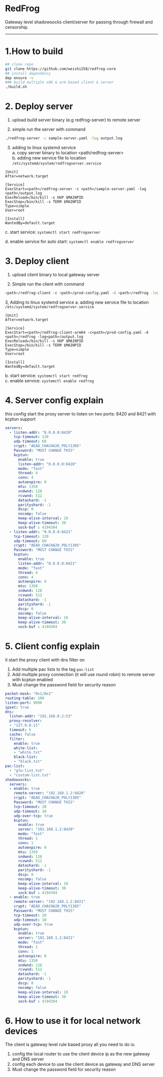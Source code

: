 # RedFrog

Gateway level shadowsocks client/server for passing through firewall and censorship.
____

# 1.How to build
```bash
## clone repo
git clone https://github.com/weishi258/redfrog-core
## install dependency
dep ensure -v 
### build multiple x86 & arm based client & server
./build.sh
```

# 2. Deploy server
1. upload build server binary (e.g redfrog-server) to remote server

2. simple run the server with command
```bash
./redfrog-server -c sample-server.yaml -log output.log
```

3. adding to linux systemd service  
a. copy server binary to location <path/redfrog-server>  
b. adding new service file to location `/etc/systemd/system/redfrogserver.service`

```
[Unit]
After=network.target

[Service]
ExecStart=<path>/redfrog-server -c <path>/sample-server.yaml -log <path>/output.log
ExecReload=/bin/kill -s HUP $MAINPID
ExecStop=/bin/kill -s TERM $MAINPID
Type=simple
User=root

[Install]
WantedBy=default.target
```
c. start service: `systemctl start redfrogserver`
  
d. enable service for auto start: `systemctl enable redfrogserver`

# 3. Deploy client
1. upload client binary to local gateway server
  
2. Simple run the client with command
```bash
<path>/redfrog-client -c <path>/prod-config.yaml -d <path>/redfrog -log <path>/output.log
``` 

3, Adding to linux systemd service
a. adding new service file to location `/etc/systemd/system/redfrogserver.service`
```
[Unit]
After=network.target

[Service]
ExecStart=<path>/redfrog-client-arm64 -c<path>/prod-config.yaml -d <path>/redfrog -log<path>/output.log
ExecReload=/bin/kill -s HUP $MAINPID
ExecStop=/bin/kill -s TERM $MAINPID
Type=simple
User=root

[Install]
WantedBy=default.target
```
b. start service: `systemctl start redfrog`  
c. enable service: `systemctl enable redfrog`

# 4. Server config explain
this config start the proxy server to listen on two ports: 8420 and 8421 with kcptun support
```yaml
servers:
  - listen-addr: "0.0.0.0:8420"
    tcp-timeout: 120
    udp-timeout: 60
    crypt: "AEAD_CHACHA20_POLY1305"
    Password: "MUST CHANGE THIS"
    kcptun:
      enable: true
      listen-addr: "0.0.0.0:8420"
      mode: "fast"
      thread: 4
      conn: 4
      autoexpire: 0
      mtu: 1350
      sndwnd: 128
      rcvwnd: 512
      datashard: -1
      parityshard: -1
      dscp: 0
      nocomp: false
      keep-alive-interval: 10
      keep-alive-timeout: 30
      sock-buf : 4194304
  - listen-addr: "0.0.0.0:8421"
    tcp-timeout: 120
    udp-timeout: 60
    crypt: "AEAD_CHACHA20_POLY1305"
    Password: "MUST CHANGE THIS"
    kcptun:
      enable: true
      listen-addr: "0.0.0.0:8421"
      mode: "fast"
      thread: 4
      conn: 4
      autoexpire: 0
      mtu: 1350
      sndwnd: 128
      rcvwnd: 512
      datashard: -1
      parityshard: -1
      dscp: 0
      nocomp: false
      keep-alive-interval: 10
      keep-alive-timeout: 30
      sock-buf : 4194304
```

# 5. Client config explain
it start the proxy client with dns filter on
1. Add multiple pac lists to the tag `pac-list`
2. Add multiple proxy connection (it will use round robin) to remote server with kcptun enabled
3. Must change the password field for security reason
```yaml
packet-mask: "0x1/0x1"
routing-table: 100
listen-port: 9090
ipset: true
dns:
  listen-addr: "192.168.0.2:53"
  proxy-resolver:
  - "127.0.0.11"
  timeout: 5
  cache: false
  filter:
    enable: true
    white-list:
    - "white.txt"
    black-list:
    - "black.txt"
pac-list:
  - "gfw-list.txt"
  - "custom-list.txt"
shadowsocks:
  servers:
  - enable: true
    remote-server: "192.168.1.2:8420"
    crypt: "AEAD_CHACHA20_POLY1305"
    Password: "MUST CHANGE THIS"
    tcp-timeout: 20
    udp-timeout: 10
    udp-over-tcp: true
    kcptun:
      enable: true
      server: "192.168.1.2:8420"
      mode: "fast"
      thread: 1
      conn: 1
      autoexpire: 0
      mtu: 1350
      sndwnd: 128
      rcvwnd: 512
      datashard: -1
      parityshard: -1
      dscp: 0
      nocomp: false
      keep-alive-interval: 10
      keep-alive-timeout: 30
      sock-buf : 4194304
  - enable: true
    remote-server: "192.168.1.2:8421"
    crypt: "AEAD_CHACHA20_POLY1305"
    Password: "MUST CHANGE THIS"
    tcp-timeout: 20
    udp-timeout: 10
    udp-over-tcp: true
    kcptun:
      enable: true
      server: "192.168.1.2:8421"
      mode: "fast"
      thread: 1
      conn: 1
      autoexpire: 0
      mtu: 1350
      sndwnd: 128
      rcvwnd: 512
      datashard: -1
      parityshard: -1
      dscp: 0
      nocomp: false
      keep-alive-interval: 10
      keep-alive-timeout: 30
      sock-buf : 4194304
```

# 6. How to use it for local network devices
The client is gateway level rule based proxy all you need to do is:
1. config the local router to use the client device ip as the new gateway and DNS server
2. config each device to use the client device as gateway and DNS server
3. Must change the password field for security reason